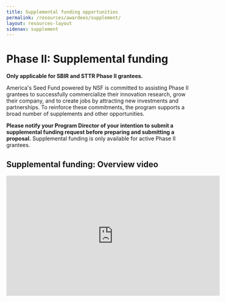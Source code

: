 ```yaml
---
title: Supplemental funding opportunities
permalink: /resources/awardees/supplement/
layout: resources-layout
sidenav: supplement
---
```

<h1>
  <span>Phase II:</span>
  Supplemental funding
</h1>

__Only applicable for SBIR and STTR Phase II grantees.__


America's Seed Fund powered by NSF is committed to assisting Phase II grantees to successfully commercialize their innovation research, grow their company, and to create jobs by attracting new investments and partnerships. To reinforce these commitments, the program supports a broad number of supplements and other opportunities.

**Please notify your Program Director of your intention to submit a supplemental funding request before preparing and submitting a proposal.** Supplemental funding is only available for active Phase II grantees.

## Supplemental funding: Overview video

<iframe width="560" height="315" src="https://www.youtube.com/embed/biB6A2Cu6TA" frameborder="0" allowfullscreen></iframe>
